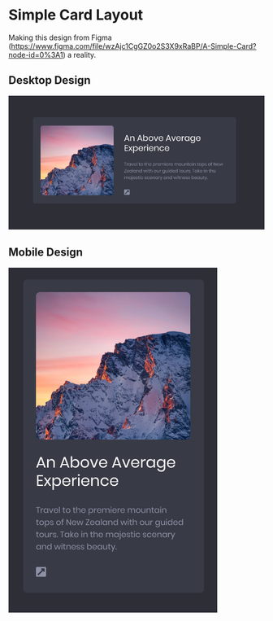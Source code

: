 # Simple Card Layout

Making this design from Figma (https://www.figma.com/file/wzAjc1CgGZ0o2S3X9xRaBP/A-Simple-Card?node-id=0%3A1) a reality.

## Desktop Design

![Image of mountains on card](./desktop_card.png)

## Mobile Design

![Image of mountains on card](./mobile_card.png)